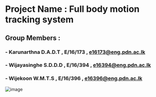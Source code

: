 # Project Name : Full body motion tracking system
 
 ## Group Members :
 ### - Karunarthna D.A.D.T , E/16/173 , e16173@eng.pdn.ac.lk
 ### - Wijayasinghe S.D.D.D , E/16/394 , e16394@eng.pdn.ac.lk
 ### - Wijekoon W.M.T.S , E/16/396 , e16396@eng.pdn.ac.lk
 
 ![image](https://github.com/cepdnaclk/e16-3yp-full-body-motion-tracking-system/Capture.png)
